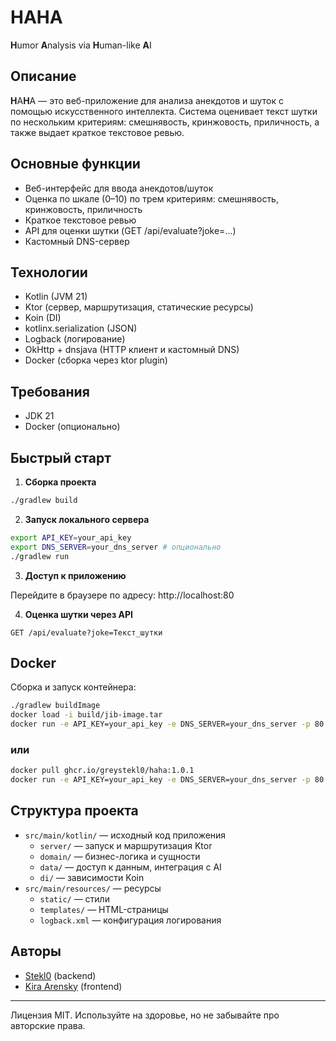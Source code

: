 # HAHA

**H**umor **A**nalysis via **H**uman-like **A**I

## Описание

**H**A**H**A — это веб-приложение для анализа анекдотов и шуток с помощью искусственного интеллекта. Система оценивает текст шутки по нескольким критериям: смешнявость, кринжовость, приличность, а также выдает краткое текстовое ревью.

## Основные функции
- Веб-интерфейс для ввода анекдотов/шуток
- Оценка по шкале (0–10) по трем критериям: смешнявость, кринжовость, приличность
- Краткое текстовое ревью
- API для оценки шутки (GET /api/evaluate?joke=...)
- Кастомный DNS-сервер

## Технологии
- Kotlin (JVM 21)
- Ktor (сервер, маршрутизация, статические ресурсы)
- Koin (DI)
- kotlinx.serialization (JSON)
- Logback (логирование)
- OkHttp + dnsjava (HTTP клиент и кастомный DNS)
- Docker (сборка через ktor plugin)

## Требования
- JDK 21
- Docker (опционально)

## Быстрый старт

1. **Сборка проекта**

```sh
./gradlew build
```

2. **Запуск локального сервера**

```sh
export API_KEY=your_api_key
export DNS_SERVER=your_dns_server # опционально
./gradlew run
```

3. **Доступ к приложению**

Перейдите в браузере по адресу: http://localhost:80

4. **Оценка шутки через API**

```
GET /api/evaluate?joke=Текст_шутки
```

## Docker

Сборка и запуск контейнера:

```sh
./gradlew buildImage
docker load -i build/jib-image.tar
docker run -e API_KEY=your_api_key -e DNS_SERVER=your_dns_server -p 80:80 haha-app # DNS_SERVER опционально
```
### или
```sh
docker pull ghcr.io/greystekl0/haha:1.0.1
docker run -e API_KEY=your_api_key -e DNS_SERVER=your_dns_server -p 80:80 haha-app # DNS_SERVER опционально
```

## Структура проекта
- `src/main/kotlin/` — исходный код приложения
  - `server/` — запуск и маршрутизация Ktor
  - `domain/` — бизнес-логика и сущности
  - `data/` — доступ к данным, интеграция с AI
  - `di/` — зависимости Koin
- `src/main/resources/` — ресурсы 
  - `static/` — стили
  - `templates/` — HTML-страницы
  - `logback.xml` — конфигурация логирования

## Авторы
- [Stekl0](https://github.com/stekl0) (backend)
- [Kira Arensky](https://github.com/KiraArensky) (frontend)

---

Лицензия MIT. Используйте на здоровье, но не забывайте про авторские права.
